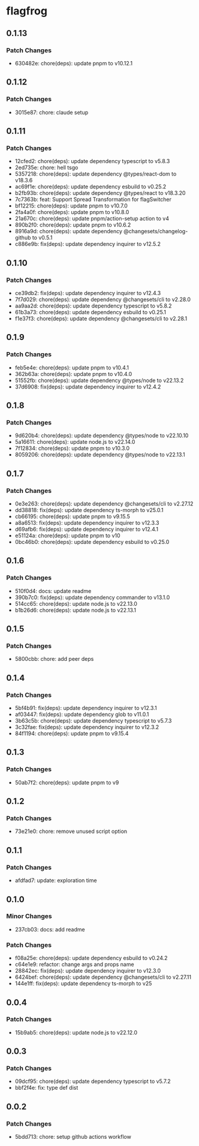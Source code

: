 # flagfrog

## 0.1.13

### Patch Changes

- 630482e: chore(deps): update pnpm to v10.12.1

## 0.1.12

### Patch Changes

- 3015e87: chore: claude setup

## 0.1.11

### Patch Changes

- 12cfed2: chore(deps): update dependency typescript to v5.8.3
- 2ed735e: chore: hell tsgo
- 5357218: chore(deps): update dependency @types/react-dom to v18.3.6
- ac69f1e: chore(deps): update dependency esbuild to v0.25.2
- b2fb93b: chore(deps): update dependency @types/react to v18.3.20
- 7c7363b: feat: Support Spread Transformation for flagSwitcher
- bf12215: chore(deps): update pnpm to v10.7.0
- 2fa4a0f: chore(deps): update pnpm to v10.8.0
- 21a670c: chore(deps): update pnpm/action-setup action to v4
- 890b2f0: chore(deps): update pnpm to v10.6.2
- 8916a9d: chore(deps): update dependency @changesets/changelog-github to v0.5.1
- c886e9b: fix(deps): update dependency inquirer to v12.5.2

## 0.1.10

### Patch Changes

- ce39db2: fix(deps): update dependency inquirer to v12.4.3
- 7f7d029: chore(deps): update dependency @changesets/cli to v2.28.0
- aa9aa2d: chore(deps): update dependency typescript to v5.8.2
- 61b3a73: chore(deps): update dependency esbuild to v0.25.1
- f1e37f3: chore(deps): update dependency @changesets/cli to v2.28.1

## 0.1.9

### Patch Changes

- feb5e4e: chore(deps): update pnpm to v10.4.1
- 362b63a: chore(deps): update pnpm to v10.4.0
- 51552fb: chore(deps): update dependency @types/node to v22.13.2
- 37d6908: fix(deps): update dependency inquirer to v12.4.2

## 0.1.8

### Patch Changes

- 9d620b4: chore(deps): update dependency @types/node to v22.10.10
- 5a16611: chore(deps): update node.js to v22.14.0
- 7f12834: chore(deps): update pnpm to v10.3.0
- 8059206: chore(deps): update dependency @types/node to v22.13.1

## 0.1.7

### Patch Changes

- 0e3e263: chore(deps): update dependency @changesets/cli to v2.27.12
- dd38818: fix(deps): update dependency ts-morph to v25.0.1
- cb66195: chore(deps): update pnpm to v9.15.5
- a8a6513: fix(deps): update dependency inquirer to v12.3.3
- d69afb6: fix(deps): update dependency inquirer to v12.4.1
- e51124a: chore(deps): update pnpm to v10
- 0bc46b0: chore(deps): update dependency esbuild to v0.25.0

## 0.1.6

### Patch Changes

- 510f0d4: docs: update readme
- 390b7c0: fix(deps): update dependency commander to v13.1.0
- 514cc65: chore(deps): update node.js to v22.13.0
- b1b26d6: chore(deps): update node.js to v22.13.1

## 0.1.5

### Patch Changes

- 5800cbb: chore: add peer deps

## 0.1.4

### Patch Changes

- 5bf4b91: fix(deps): update dependency inquirer to v12.3.1
- af03447: fix(deps): update dependency glob to v11.0.1
- 3b63c5b: chore(deps): update dependency typescript to v5.7.3
- 3c32fae: fix(deps): update dependency inquirer to v12.3.2
- 84f1194: chore(deps): update pnpm to v9.15.4

## 0.1.3

### Patch Changes

- 50ab7f2: chore(deps): update pnpm to v9

## 0.1.2

### Patch Changes

- 73e21e0: chore: remove unused script option

## 0.1.1

### Patch Changes

- afdfad7: update: exploration time

## 0.1.0

### Minor Changes

- 237cb03: docs: add readme

### Patch Changes

- f08a25e: chore(deps): update dependency esbuild to v0.24.2
- c64e1e9: refactor: change args and props name
- 28842ec: fix(deps): update dependency inquirer to v12.3.0
- 6424bef: chore(deps): update dependency @changesets/cli to v2.27.11
- 144e1ff: fix(deps): update dependency ts-morph to v25

## 0.0.4

### Patch Changes

- 15b9ab5: chore(deps): update node.js to v22.12.0

## 0.0.3

### Patch Changes

- 09dcf95: chore(deps): update dependency typescript to v5.7.2
- bbf2f4e: fix: type def dist

## 0.0.2

### Patch Changes

- 5bdd713: chore: setup github actions workflow

